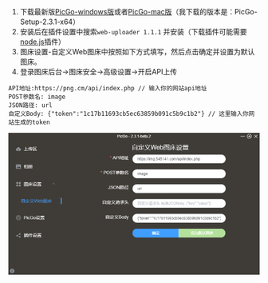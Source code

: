 1. 下载最新版[PicGo-windows版][1]或者[PicGo-mac版][2]（我下载的版本是：PicGo-Setup-2.3.1-x64）
2. 安装后在插件设置中搜索`web-uploader 1.1.1` 并安装（下载插件可能需要[node.js][3]插件）
3. 图床设置-自定义Web图床中按照如下方式填写，然后点击确定并设置为默认图床。
4. 登录图床后台->图床安全->高级设置->开启API上传

```PicGo
API地址:https://png.cm/api/index.php // 输入你的网站api地址
POST参数名: image
JSON路径: url
自定义Body: {"token":"1c17b11693cb5ec63859b091c5b9c1b2"} // 这里输入你网站生成的token
```

![EasyImage简单图床使用PicGo上传图片](images/4128197507.png)


  [1]: https://github.com/Molunerfinn/PicGo/releases
  [2]: https://github.com/Molunerfinn/PicGo/releases
  [3]: https://nodejs.org/zh-cn/
